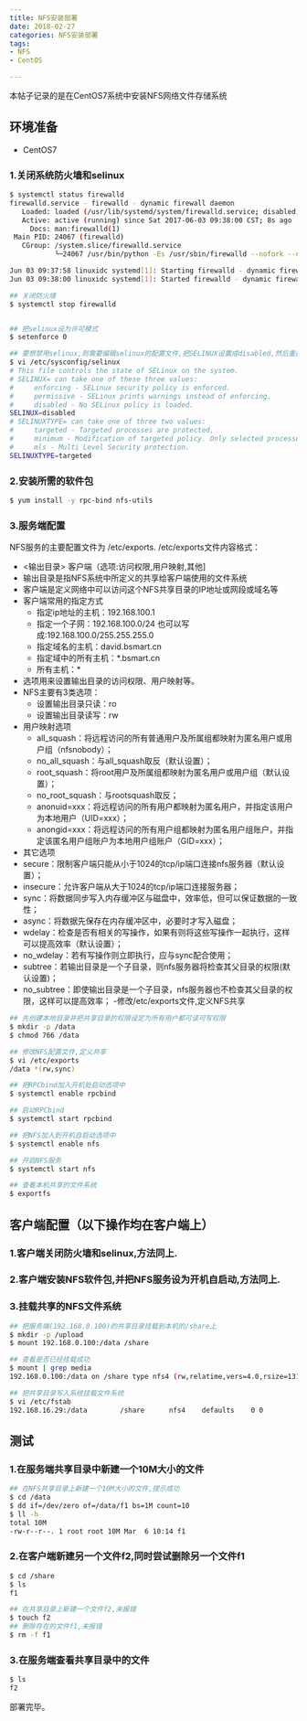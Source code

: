 ```yaml
---
title: NFS安装部署
date: 2018-02-27
categories: NFS安装部署
tags: 
- NFS
- CentOS

---
```


本帖子记录的是在CentOS7系统中安装NFS网络文件存储系统


## 环境准备

- CentOS7

### 1.关闭系统防火墙和selinux

```bash
$ systemctl status firewalld
firewalld.service - firewalld - dynamic firewall daemon
   Loaded: loaded (/usr/lib/systemd/system/firewalld.service; disabled; vendor preset: enabled)
   Active: active (running) since Sat 2017-06-03 09:38:00 CST; 8s ago
     Docs: man:firewalld(1)
 Main PID: 24067 (firewalld)
   CGroup: /system.slice/firewalld.service
           └─24067 /usr/bin/python -Es /usr/sbin/firewalld --nofork --nopid

Jun 03 09:37:58 linuxidc systemd[1]: Starting firewalld - dynamic firewall daemon...
Jun 03 09:38:00 linuxidc systemd[1]: Started firewalld - dynamic firewall daemon.

## 关闭防火墙
$ systemctl stop firewalld


## 把selinux设为许可模式
$ setenforce 0

## 要想禁用selinux,则需要编辑selinux的配置文件,把SELINUX设置成disabled,然后重启生效
$ vi /etc/sysconfig/selinux
# This file controls the state of SELinux on the system.
# SELINUX= can take one of these three values:
#     enforcing - SELinux security policy is enforced.
#     permissive - SELinux prints warnings instead of enforcing.
#     disabled - No SELinux policy is loaded.
SELINUX=disabled
# SELINUXTYPE= can take one of three two values:
#     targeted - Targeted processes are protected,
#     minimum - Modification of targeted policy. Only selected processes are protected. 
#     mls - Multi Level Security protection.
SELINUXTYPE=targeted 

```


### 2.安装所需的软件包

```bash
$ yum install -y rpc-bind nfs-utils
```


### 3.服务端配置

NFS服务的主要配置文件为 /etc/exports.
/etc/exports文件内容格式：
- <输出目录> 客户端（选项:访问权限,用户映射,其他]
 - 输出目录是指NFS系统中所定义的共享给客户端使用的文件系统
 - 客户端是定义网络中可以访问这个NFS共享目录的IP地址或网段或域名等
 - 客户端常用的指定方式
   - 指定ip地址的主机：192.168.100.1
   - 指定一个子网：192.168.100.0/24 也可以写成:192.168.100.0/255.255.255.0
   - 指定域名的主机：david.bsmart.cn
   - 指定域中的所有主机：*.bsmart.cn
   - 所有主机：*
- 选项用来设置输出目录的访问权限、用户映射等。
- NFS主要有3类选项：
  - 设置输出目录只读：ro
  - 设置输出目录读写：rw
- 用户映射选项
  - all_squash：将远程访问的所有普通用户及所属组都映射为匿名用户或用户组（nfsnobody）；
  - no_all_squash：与all_squash取反（默认设置）；
  - root_squash：将root用户及所属组都映射为匿名用户或用户组（默认设置）；
  - no_root_squash：与rootsquash取反；
  - anonuid=xxx：将远程访问的所有用户都映射为匿名用户，并指定该用户为本地用户（UID=xxx）；
  - anongid=xxx：将远程访问的所有用户组都映射为匿名用户组账户，并指定该匿名用户组账户为本地用户组账户（GID=xxx）；
- 其它选项
 - secure：限制客户端只能从小于1024的tcp/ip端口连接nfs服务器（默认设置）；
 - insecure：允许客户端从大于1024的tcp/ip端口连接服务器；
 - sync：将数据同步写入内存缓冲区与磁盘中，效率低，但可以保证数据的一致性；
 - async：将数据先保存在内存缓冲区中，必要时才写入磁盘；
 - wdelay：检查是否有相关的写操作，如果有则将这些写操作一起执行，这样可以提高效率（默认设置）；
 - no_wdelay：若有写操作则立即执行，应与sync配合使用；
 - subtree：若输出目录是一个子目录，则nfs服务器将检查其父目录的权限(默认设置)；
 - no_subtree：即使输出目录是一个子目录，nfs服务器也不检查其父目录的权限，这样可以提高效率；
-修改/etc/exports文件,定义NFS共享

```bash
## 先创建本地目录并把共享目录的权限设定为所有用户都可读可写权限
$ mkdir -p /data
$ chmod 766 /data

## 修改NFS配置文件,定义共享
$ vi /etc/exports
/data *(rw,sync)

## 把RPCbind加入开机处启动选项中
$ systemctl enable rpcbind 

## 启动RPCbind
$ systemctl start rpcbind

## 把NFS加入到开机自启动选项中
$ systemctl enable nfs

## 开启NFS服务
$ systemctl start nfs

## 查看本机共享的文件系统
$ exportfs
```




## 客户端配置（以下操作均在客户端上）

### 1.客户端关闭防火墙和selinux,方法同上.


### 2.客户端安装NFS软件包,并把NFS服务设为开机自启动,方法同上.


### 3.挂载共享的NFS文件系统

```bash
## 把服务端(192.168.0.100)的共享目录挂载到本机的/share上
$ mkdir -p /upload
$ mount 192.168.0.100:/data /share

## 查看是否已经挂载成功
$ mount | grep media
192.168.0.100:/data on /share type nfs4 (rw,relatime,vers=4.0,rsize=131072,wsize=131072,namlen=255,hard,prot

## 把共享目录写入系统挂载文件系统
$ vi /etc/fstab
192.168.16.29:/data        /share      nfs4    defaults    0 0

```


## 测试

### 1.在服务端共享目录中新建一个10M大小的文件

```bash
## 在NFS共享目录上新建一个10M大小的文件,提示成功
$ cd /data
$ dd if=/dev/zero of=/data/f1 bs=1M count=10
$ ll -h
total 10M
-rw-r--r--. 1 root root 10M Mar  6 10:14 f1
```


### 2.在客户端新建另一个文件f2,同时尝试删除另一个文件f1

```bash
$ cd /share
$ ls
f1

## 在共享目录上新建一个文件f2,未报错
$ touch f2
## 删除存在的文件f1,未报错
$ rm -f f1
```


### 3.在服务端查看共享目录中的文件

```bash
$ ls
f2
```

部署完毕。
